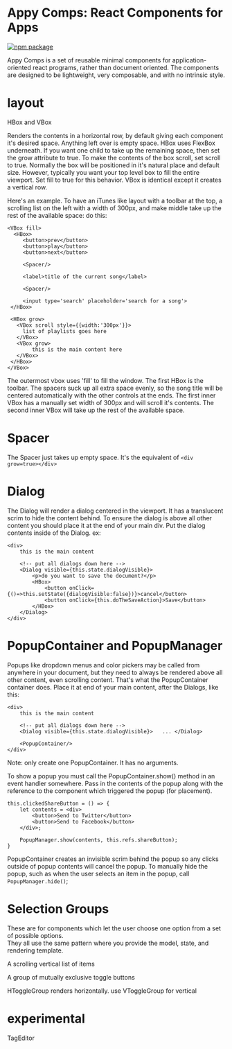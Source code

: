 # Appy Comps: React Components for Apps 

[![npm package][npm-badge]][npm]

Appy Comps is a set of reusable minimal components for application-oriented
react programs, rather than document oriented. The components are designed to be lightweight,
very composable, and with no intrinsic style.


# layout

HBox and VBox

Renders the contents in a horizontal row, by default giving each component it's desired space. 
Anything left over is empty space. HBox uses FlexBox underneath.  If you want one child to
take up the remaining space, then set the grow attribute to true.  To make the contents of the box
scroll, set scroll to true. Normally the box will be positioned in it's natural place and default
size. However, typically you want your top level box to fill the entire viewport. Set fill to 
true for this behavior.  VBox is identical except it creates a vertical row.
 
Here's an example. To have an iTunes like layout with a toolbar at the top, a scrolling list
 on the left with a width of 300px, and make middle take up the rest of the available space: do 
 this:

```
<VBox fill>
  <HBox>
     <button>prev</button>
     <button>play</button>
     <button>next</button>
     
     <Spacer/>
     
     <label>title of the current song</label>
     
     <Spacer/>
     
     <input type='search' placeholder='search for a song'>
 </HBox>
 
 <HBox grow>
   <VBox scroll style={{width:'300px'}}>
     list of playlists goes here
   </VBox>
   <VBox grow>
        this is the main content here
   </VBox>
 </HBox>
</VBox>
```

The outermost vbox uses 'fill' to fill the window.  The first HBox is the toolbar. The spacers
suck up all extra space evenly, so the song title will be centered automatically with the other
controls at the ends.  The first inner VBox has a manually set width of 300px and will scroll 
it's contents.  The second inner VBox will take up the rest of the available space.


# Spacer

The Spacer just takes up empty space. It's the equivalent of `<div grow=true></div>`



# Dialog

The Dialog will render a dialog centered in the viewport. It has a translucent scrim to hide the
content behind.  To ensure the dialog is above all other content you should place it at the end 
of your main div.  Put the dialog contents inside of the Dialog. ex:

```
<div>
    this is the main content
    
    <!-- put all dialogs down here -->
    <Dialog visible={this.state.dialogVisible}>
        <p>do you want to save the document?</p>
        <HBox>
            <button onClick={()=>this.setState({dialogVisible:false})}>cancel</button>
            <button onClick={this.doTheSaveAction}>Save</button>
        </HBox>
    </Dialog>
</div>
```


# PopupContainer and PopupManager

Popups like dropdown menus and color pickers may be called from anywhere in your document, but 
they need to always be rendered above all other content, even scrolling content. That's what the 
PopupContainer container does. Place it at end of your main content, after the Dialogs, like this:

```
<div>
    this is the main content
    
    <!-- put all dialogs down here -->
    <Dialog visible={this.state.dialogVisible}>   ... </Dialog>
    
    <PopupContainer/>
</div>
```

Note: only create one PopupContainer. It has no arguments.  

To show a popup you must call the PopupContainer.show() method in an event
handler somewhere. Pass in the contents of the popup along with the reference to the
component which triggered the popup (for placement).

```
this.clickedShareButton = () => {
    let contents = <div>
        <button>Send to Twitter</button>
        <button>Send to Facebook</button>
    </div>;
        
    PopupManager.show(contents, this.refs.shareButton);
}
```

PopupContainer creates an invisible scrim behind the popup so any clicks outside of popup 
contents will cancel the popup.  To manually hide the popup, such as when the user selects an
item in the popup, call `PopupManager.hide()`;


# Selection Groups


These are for components which let the user choose one option from a set of possible options.  
They all use the same pattern where you provide the model, state, and rendering template.

A scrolling vertical list of items

A group of mutually exclusive toggle buttons

HToggleGroup renders horizontally. use VToggleGroup for vertical 


# experimental 
TagEditor





[npm-badge]: https://img.shields.io/npm/v/npm-package.png?style=flat-square
[npm]: https://www.npmjs.org/package/npm-package

